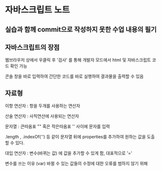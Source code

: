 자바스크립트 노트
================

실습과 함께 commit으로 작성하지 못한 수업 내용의 필기
--------------------------------------------------

## 자바스크립트의 장점
웹브라우저 상에서 우클릭 후 '검사' 를 통해 개발자 모드에서 html 및 자바스크립트 코드 확인 가능

콘솔 창을 바로 입력하여 간단한 코드를 바로 실행하여 결과물을 출력할 수 있음


## 자료형

이항 연산자 : 항을 두개를 사용하는 연산자

산술 연산자 : 사칙연산에 사용되는 연산자

문자열 : 큰따옴표 "" 혹은 작은따옴표 '' 사이에 문자를 입력

.length , .indexOf('') 등 같이 문자열 뒤에 properties를 추가하여 원하는 값을 도출할 수 있다.

대입 연산자 : 변수(바뀌는 값) 에 값을 추가할 수 있게 함, 대표적으로 '='

변수를 쓰는 이유 (var)
바뀔 수 있는 값들의 수정에 대한 오류를 범하지 않기 위해
